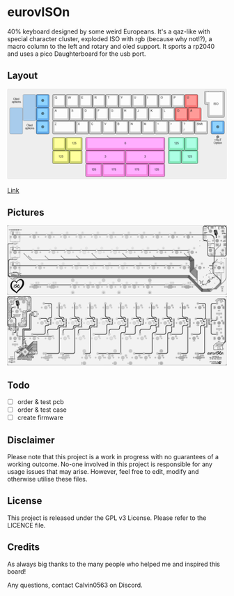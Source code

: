 # eurovISOn
 
40% keyboard designed by some weird Europeans. It's a qaz-like with special character cluster, exploded ISO with rgb (because why not!?), a macro column to the left and rotary and oled support. It sports a rp2040 and uses a pico Daughterboard for the usb port.
 
## Layout

![](https://github.com/calvin-mcd/eurovISOn/blob/main/Images/KLE.png)

[Link](https://www.keyboard-layout-editor.com/#/gists/c5cb8d03115bd811b00f9896965940d2)

## Pictures

![](https://github.com/calvin-mcd/eurovISOn/blob/main/Images/top.png)
![](https://github.com/calvin-mcd/eurovISOn/blob/main/Images/bottom.png)

## Todo

- [ ] order & test pcb
- [ ] order & test case
- [ ] create firmware

## Disclaimer

Please note that this project is a work in progress with no guarantees of a working outcome. No-one involved in this project is responsible for any usage issues that may arise. However, feel free to edit, modify and otherwise utilise these files.

## License

This project is released under the GPL v3 License. Please refer to the LICENCE file.

## Credits
	
As always big thanks to the many people who helped me and inspired this board!

Any questions, contact Calvin0563 on Discord. 